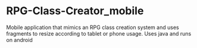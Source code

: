# RPG-Class-Creator_mobile
Mobile application that mimics an RPG class creation system and uses fragments to resize according to tablet or phone usage. Uses java and runs on android

